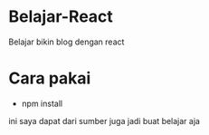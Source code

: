 # Belajar-React
Belajar bikin blog dengan react

# Cara pakai
- npm install

ini saya dapat dari sumber juga jadi buat belajar aja

